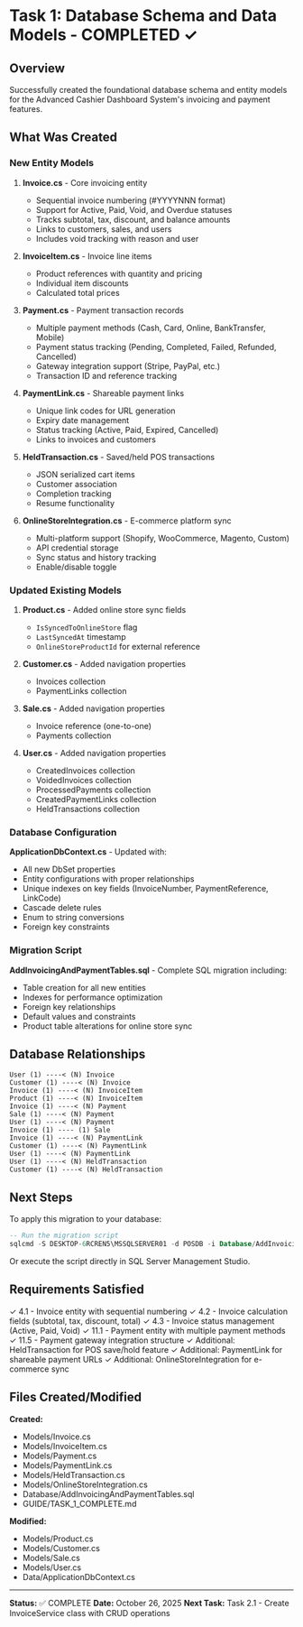 # Task 1: Database Schema and Data Models - COMPLETED ✓

## Overview
Successfully created the foundational database schema and entity models for the Advanced Cashier Dashboard System's invoicing and payment features.

## What Was Created

### New Entity Models

1. **Invoice.cs** - Core invoicing entity
   - Sequential invoice numbering (#YYYYNNN format)
   - Support for Active, Paid, Void, and Overdue statuses
   - Tracks subtotal, tax, discount, and balance amounts
   - Links to customers, sales, and users
   - Includes void tracking with reason and user

2. **InvoiceItem.cs** - Invoice line items
   - Product references with quantity and pricing
   - Individual item discounts
   - Calculated total prices

3. **Payment.cs** - Payment transaction records
   - Multiple payment methods (Cash, Card, Online, BankTransfer, Mobile)
   - Payment status tracking (Pending, Completed, Failed, Refunded, Cancelled)
   - Gateway integration support (Stripe, PayPal, etc.)
   - Transaction ID and reference tracking

4. **PaymentLink.cs** - Shareable payment links
   - Unique link codes for URL generation
   - Expiry date management
   - Status tracking (Active, Paid, Expired, Cancelled)
   - Links to invoices and customers

5. **HeldTransaction.cs** - Saved/held POS transactions
   - JSON serialized cart items
   - Customer association
   - Completion tracking
   - Resume functionality

6. **OnlineStoreIntegration.cs** - E-commerce platform sync
   - Multi-platform support (Shopify, WooCommerce, Magento, Custom)
   - API credential storage
   - Sync status and history tracking
   - Enable/disable toggle

### Updated Existing Models

1. **Product.cs** - Added online store sync fields
   - `IsSyncedToOnlineStore` flag
   - `LastSyncedAt` timestamp
   - `OnlineStoreProductId` for external reference

2. **Customer.cs** - Added navigation properties
   - Invoices collection
   - PaymentLinks collection

3. **Sale.cs** - Added navigation properties
   - Invoice reference (one-to-one)
   - Payments collection

4. **User.cs** - Added navigation properties
   - CreatedInvoices collection
   - VoidedInvoices collection
   - ProcessedPayments collection
   - CreatedPaymentLinks collection
   - HeldTransactions collection

### Database Configuration

**ApplicationDbContext.cs** - Updated with:
- All new DbSet properties
- Entity configurations with proper relationships
- Unique indexes on key fields (InvoiceNumber, PaymentReference, LinkCode)
- Cascade delete rules
- Enum to string conversions
- Foreign key constraints

### Migration Script

**AddInvoicingAndPaymentTables.sql** - Complete SQL migration including:
- Table creation for all new entities
- Indexes for performance optimization
- Foreign key relationships
- Default values and constraints
- Product table alterations for online store sync

## Database Relationships

```
User (1) ----< (N) Invoice
Customer (1) ----< (N) Invoice
Invoice (1) ----< (N) InvoiceItem
Product (1) ----< (N) InvoiceItem
Invoice (1) ----< (N) Payment
Sale (1) ----< (N) Payment
User (1) ----< (N) Payment
Invoice (1) ---- (1) Sale
Invoice (1) ----< (N) PaymentLink
Customer (1) ----< (N) PaymentLink
User (1) ----< (N) PaymentLink
User (1) ----< (N) HeldTransaction
Customer (1) ----< (N) HeldTransaction
```

## Next Steps

To apply this migration to your database:

```sql
-- Run the migration script
sqlcmd -S DESKTOP-6RCREN5\MSSQLSERVER01 -d POSDB -i Database/AddInvoicingAndPaymentTables.sql
```

Or execute the script directly in SQL Server Management Studio.

## Requirements Satisfied

✓ 4.1 - Invoice entity with sequential numbering
✓ 4.2 - Invoice calculation fields (subtotal, tax, discount, total)
✓ 4.3 - Invoice status management (Active, Paid, Void)
✓ 11.1 - Payment entity with multiple payment methods
✓ 11.5 - Payment gateway integration structure
✓ Additional: HeldTransaction for POS save/hold feature
✓ Additional: PaymentLink for shareable payment URLs
✓ Additional: OnlineStoreIntegration for e-commerce sync

## Files Created/Modified

**Created:**
- Models/Invoice.cs
- Models/InvoiceItem.cs
- Models/Payment.cs
- Models/PaymentLink.cs
- Models/HeldTransaction.cs
- Models/OnlineStoreIntegration.cs
- Database/AddInvoicingAndPaymentTables.sql
- GUIDE/TASK_1_COMPLETE.md

**Modified:**
- Models/Product.cs
- Models/Customer.cs
- Models/Sale.cs
- Models/User.cs
- Data/ApplicationDbContext.cs

---

**Status:** ✅ COMPLETE
**Date:** October 26, 2025
**Next Task:** Task 2.1 - Create InvoiceService class with CRUD operations
